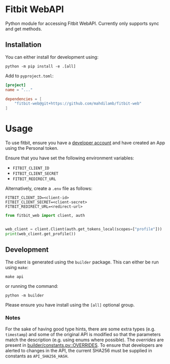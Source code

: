 # Fitbit WebAPI

Python module for accessing Fitbit WebAPI. Currently only supports sync and get methods.

## Installation

You can either install for development using:

```shell
python -m pip install -e .[all]
```

Add to `pyproject.toml`:

```toml
[project]
name = "..."

dependencies = [
    "fitbit-web@git+https://github.com/mahdilamb/fitbit-web"
]
```

# Usage

To use fitbit, ensure you have a [developer account](https://dev.fitbit.com/build/reference/web-api/developer-guide/getting-started/) and have created an App using the Personal token.

Ensure that you have set the following environment variables:

* `FITBIT_CLIENT_ID`
* `FITBIT_CLIENT_SECRET`
* `FITBIT_REDIRECT_URL`

Alternatively, create a `.env` file as follows:

```.env
FITBIT_CLIENT_ID=<client-id>
FITBIT_CLIENT_SECRET=<client-secret>
FITBIT_REDIRECT_URL=<redirect-url>

```

```python
from fitbit_web import client, auth


web_client = client.Client(auth.get_tokens_local(scopes=["profile"]))
print(web_client.get_profile())
```

## Development

The client is generated using the `builder` package. This can either be run using `make`:

```shell
make api
```

or running the command:

```shell
python -m builder
```

Please ensure you have install using the `[all]` optional group.

### Notes

For the sake of having good type hints, there are some extra types (e.g. `timestamp`) and some of the original API is modified so that the parameters match the description (e.g. using enums where possible). The *overrides* are present in [builder/constants.py::OVERRIDES](builder/constants.py). To ensure that developers are alerted to changes in the API, the current SHA256 must be supplied in constants as `API_SHA256_HASH`.
